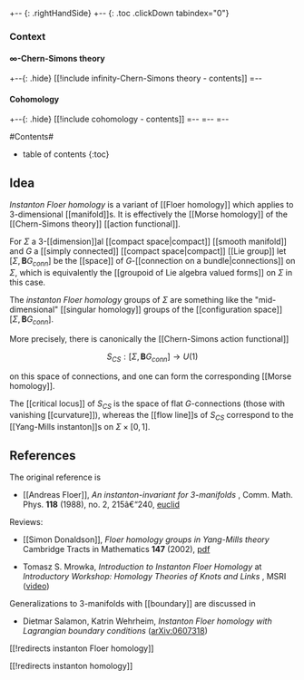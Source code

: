 
+-- {: .rightHandSide}
+-- {: .toc .clickDown tabindex="0"}
### Context
#### $\infty$-Chern-Simons theory
+--{: .hide}
[[!include infinity-Chern-Simons theory - contents]]
=--
#### Cohomology
+--{: .hide}
[[!include cohomology - contents]]
=--
=--
=--



#Contents#
* table of contents
{:toc}

## Idea

_Instanton Floer homology_ is a variant of [[Floer homology]] which applies to 3-dimensional [[manifold]]s. It is effectively the [[Morse homology]] of the [[Chern-Simons theory]] [[action functional]].

For $\Sigma$ a 3-[[dimension]]al [[compact space|compact]] [[smooth manifold]] and $G$ a [[simply connected]] [[compact space|compact]] [[Lie group]] let $[\Sigma,\mathbf{B}G_{conn}]$ be the [[space]] of $G$-[[connection on a bundle|connections]] on $\Sigma$, which is equivalently the [[groupoid of Lie algebra valued forms]] on $\Sigma$ in this case.

The _instanton Floer homology_ groups of $\Sigma$ are something like the "mid-dimensional" [[singular homology]] groups of the [[configuration space]] $[\Sigma,\mathbf{B}G_{conn}]$.

More precisely, there is canonically the [[Chern-Simons action functional]]

$$
  S_{CS} : [\Sigma,\mathbf{B}G_{conn}] \to U(1)
$$

on this space of connections, and one can form the corresponding [[Morse homology]].

The [[critical locus]] of $S_{CS}$ is the space of flat $G$-connections (those with vanishing [[curvature]]), whereas the [[flow line]]s of $S_{CS}$ correspond to the [[Yang-Mills instanton]]s on $\Sigma \times [0,1]$.

## References

The original reference is

* [[Andreas Floer]], _An instanton-invariant for 3-manifolds_ , Comm. Math. Phys. __118__ (1988), no. 2, 215â€“240, [euclid](http://projecteuclid.org/euclid.cmp/1104161987)

Reviews:

* [[Simon Donaldson]], _Floer homology groups in Yang-Mills theory_ Cambridge Tracts in Mathematics __147__ (2002), [pdf](http://catdir.loc.gov/catdir/samples/cam031/2001035888.pdf)

* Tomasz S. Mrowka, _Introduction to Instanton Floer Homology_ at _Introductory Workshop: Homology Theories of Knots and Links_ , MSRI ([video](http://www.msri.org/web/msri/online-videos/-/video/showVideo/4015))

Generalizations to 3-manifolds with [[boundary]] are discussed in 

* Dietmar Salamon, Katrin Wehrheim, _Instanton Floer homology with Lagrangian boundary conditions_ ([arXiv:0607318](http://arxiv.org/abs/math/0607318))

[[!redirects instanton Floer homology]]

[[!redirects instanton homology]]